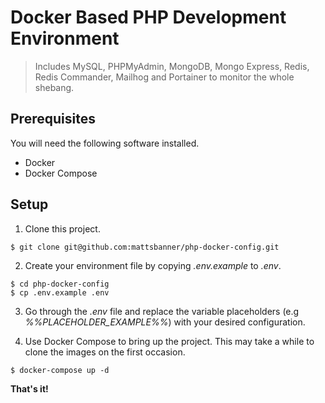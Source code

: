 # Docker Based PHP Development Environment

> Includes MySQL, PHPMyAdmin, MongoDB, Mongo Express, Redis, Redis Commander, Mailhog and Portainer to monitor the whole shebang.

## Prerequisites
You will need the following software installed.
- Docker
- Docker Compose

## Setup

1. Clone this project.
```shell script
$ git clone git@github.com:mattsbanner/php-docker-config.git
```

2. Create your environment file by copying _.env.example_ to _.env_.
```shell script
$ cd php-docker-config
$ cp .env.example .env
```

3. Go through the _.env_ file and replace the variable placeholders (e.g _%%PLACEHOLDER_EXAMPLE%%_) with your desired configuration.

4. Use Docker Compose to bring up the project. This may take a while to clone the images on the first occasion.
```shell script
$ docker-compose up -d
```

**That's it!**
